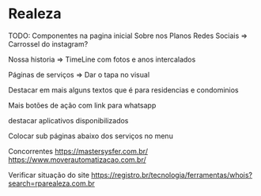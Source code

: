 # Realeza

TODO: 
Componentes na pagina inicial
    Sobre nos
    Planos
    Redes Sociais => Carrossel do instagram?

Nossa historia => TimeLine com fotos e anos intercalados

Páginas de serviços => Dar o tapa no visual

Destacar em mais alguns textos que é para residencias e condominios 

Mais botões de ação com link para whatsapp

destacar aplicativos disponibilizados

Colocar sub páginas abaixo dos serviços no menu

Concorrentes
https://mastersysfer.com.br/
https://www.moverautomatizacao.com.br/



Verificar situação do site
https://registro.br/tecnologia/ferramentas/whois?search=rparealeza.com.br

